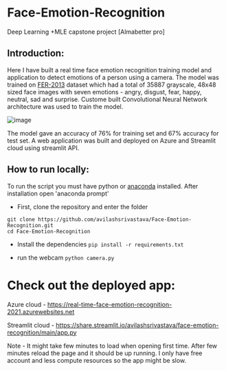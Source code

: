 # Face-Emotion-Recognition
Deep Learning +MLE capstone project [Almabetter pro]

## Introduction:
Here I have built a real time face emotion recognition training model and application to detect emotions of a person using a camera. The model was trained on [FER-2013](https://www.kaggle.com/msambare/fer2013) dataset which had a total of 35887 grayscale, 48x48 sized face images with seven emotions - angry, disgust, fear, happy, neutral, sad and surprise. Custome built Convolutional Neural Network architecture was used to train the model.

![image](https://user-images.githubusercontent.com/88347331/136237210-1c6134ed-9bde-4216-8923-ae6dac5b1a4d.png)

The model gave an accuracy of 76% for training set and 67% accuracy for test set. A web application was built and deployed on Azure and Streamlit cloud using streamlit API.

## How to run locally:

To run the script you must have python or [anaconda](https://www.anaconda.com/products/individual) installed. After installation open 'anaconda prompt'

* First, clone the repository and enter the folder

```
git clone https://github.com/avilashsrivastava/Face-Emotion-Recognition.git
cd Face-Emotion-Recognition
```

* Install the dependencies
    `pip install -r requirements.txt`
    
* run the webcam
    `python camera.py`

# Check out the deployed app:

Azure cloud - https://real-time-face-emotion-recognition-2021.azurewebsites.net

Streamlit cloud - https://share.streamlit.io/avilashsrivastava/face-emotion-recognition/main/app.py

Note - It might take few minutes to load when opening first time. After few minutes reload the page and it should be up running.
I only have free account and less compute resources so the app might be slow.

